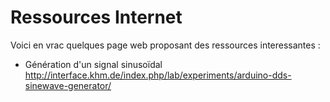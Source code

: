 # Ressources Internet #

Voici en vrac quelques page web proposant des ressources interessantes :

  * Génération d'un signal sinusoïdal
http://interface.khm.de/index.php/lab/experiments/arduino-dds-sinewave-generator/
